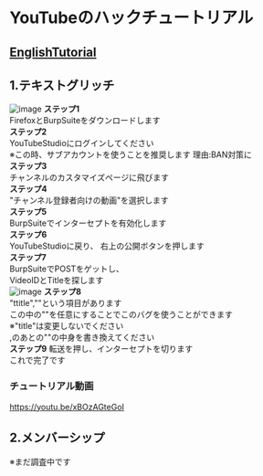 # YouTubeのハックチュートリアル  
## [EnglishTutorial](/docs/english-README.md)
## 1.テキストグリッチ  
![image](https://user-images.githubusercontent.com/85279289/210968779-fe86b148-33f3-4183-8e26-6eef956441ee.png)
**ステップ1**  
FirefoxとBurpSuiteをダウンロードします  
**ステップ2**  
YouTubeStudioにログインしてください  
※この時、サブアカウントを使うことを推奨します
理由:BAN対策に  
**ステップ3**  
チャンネルのカスタマイズページに飛びます  
**ステップ4**  
"チャンネル登録者向けの動画"を選択します  
**ステップ5**  
BurpSuiteでインターセプトを有効化します  
**ステップ6**  
YouTubeStudioに戻り、
右上の公開ボタンを押します  
**ステップ7**  
BurpSuiteでPOSTをゲットし、  
VideoIDとTitleを探します  
![image](https://user-images.githubusercontent.com/85279289/210966367-187b493e-05b6-49ba-b04f-b7b9349fbd92.png)
**ステップ8**  
"ttitle",""という項目があります  
この中の""を任意にすることでこのバグを使うことができます  
※"title"は変更しないでください  
,のあとの""の中身を書き換えてください  
**ステップ9**
転送を押し、インターセプトを切ります  
これで完了です  
  
### チュートリアル動画  
https://youtu.be/xBOzAGteGoI  

## 2.メンバーシップ  
※まだ調査中です  
